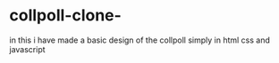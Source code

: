 # collpoll-clone-
in this i have made a basic design of the collpoll simply in html css and javascript 

